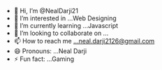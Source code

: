 - 👋 Hi, I’m @NealDarji21
- 👀 I’m interested in ...Web Designing
- 🌱 I’m currently learning ...Javascript 
- 💞️ I’m looking to collaborate on ...
- 📫 How to reach me ...neal.darji2126@gmail.com
- 😄 Pronouns: ...Neal Darji
- ⚡ Fun fact: ...Gaming

<!---
NealDarji21/NealDarji21 is a ✨ special ✨ repository because its `README.md` (this file) appears on your GitHub profile.
You can click the Preview link to take a look at your changes.
--->
